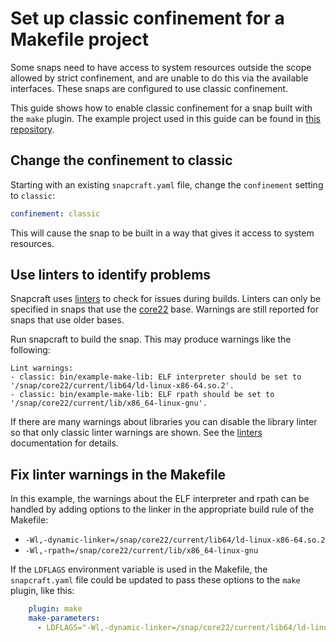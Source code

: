 # Set up classic confinement for a Makefile project

Some snaps need to have access to system resources outside the scope allowed by
strict confinement, and are unable to do this via the available interfaces.
These snaps are configured to use classic confinement.

This guide shows how to enable classic confinement for a snap built with the
`make` plugin. The example project used in this guide can be found in [this repository](https://github.com/dboddie/snap-examples).

## Change the confinement to classic

Starting with an existing `snapcraft.yaml` file, change the `confinement` setting to `classic`:

```yaml
confinement: classic
```

This will cause the snap to be built in a way that gives it access to system resources.

## Use linters to identify problems

Snapcraft uses [linters](https://snapcraft.io/docs/linters) to check for issues during builds.
Linters can only be specified in snaps that use the [core22](https://snapcraft.io/docs/base-snaps) base. Warnings are still reported for snaps that use older bases.

Run snapcraft to build the snap. This may produce warnings like the following:

```
Lint warnings:
- classic: bin/example-make-lib: ELF interpreter should be set to '/snap/core22/current/lib64/ld-linux-x86-64.so.2'.
- classic: bin/example-make-lib: ELF rpath should be set to '/snap/core22/current/lib/x86_64-linux-gnu'.
```

If there are many warnings about libraries you can disable the library linter so that only classic linter warnings are shown. See the [linters](https://snapcraft.io/docs/linters) documentation for details.

## Fix linter warnings in the Makefile

In this example, the warnings about the ELF interpreter and rpath can be handled by adding options to the linker in the appropriate build rule of the Makefile:

* `-Wl,-dynamic-linker=/snap/core22/current/lib64/ld-linux-x86-64.so.2`
* `-Wl,-rpath=/snap/core22/current/lib/x86_64-linux-gnu`

If the `LDFLAGS` environment variable is used in the Makefile, the `snapcraft.yaml` file could be updated to pass these options to the `make` plugin, like this:

```yaml
    plugin: make
    make-parameters:
      - LDFLAGS="-Wl,-dynamic-linker=/snap/core22/current/lib64/ld-linux-x86-64.so.2 -Wl,-rpath=/snap/core22/current/lib/x86_64-linux-gnu"
```
